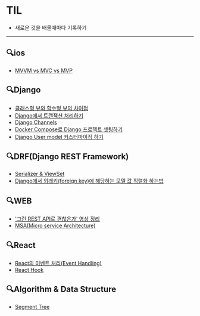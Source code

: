 # TIL
- 새로운 것을 배울때마다 기록하기
---

## 🔍ios
- [MVVM vs MVC vs MVP](ios/MVVM,MVC,MVP.md)

## 🔍Django
- [클래스형 뷰와 함수형 뷰의 차이점](Django/CBV_vs_FBV.md)
- [Django에서 트랜잭션 처리하기](Django/Transaction.md)
- [Django Channels](https://github.com/ksy37667/DjangoChat)
- [Docker Compose로 Django 프로젝트 셋팅하기](Django/Django&Docker.md)
- [Django User model 커스터마이징 하기](Django/CustomUserModel.md)
<!-- - [get_queryset vs queryset](Django/get_queryset_vs_queryset.md) -->

## 🔍DRF(Django REST Framework)
- [Serializer & ViewSet](DRF/Serializer/ViewSet&Serializer.md)
- [Django에서 외래키(foreign key)에 해당하는 모델 값 직렬화 하는법](DRF/Serializer/ForeignKeyValue.md)


## 🔍WEB
- ['그런 REST API로 괜찮은가' 영상 정리](Web/REST_API.md)
- [MSA(Micro service Architecture)](Web/MSA.md)

## 🔍React
* [React의 이벤트 처리(Event Handling)](React/React_EventHandling.md)
* [React Hook](React/Hook.md)

## 🔍Algorithm & Data Structure
* [Segment Tree](Algorithm/Segment_Tree.md)